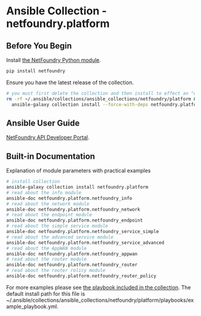 # Ansible Collection - netfoundry.platform

## Before You Begin

Install [the NetFoundry Python module](https://developer.netfoundry.io/guides/python).

```bash
pip install netfoundry
```

Ensure you have the latest release of the collection.

```bash
# you must first delete the collection and then install to effect an "upgrade"
rm -rf ~/.ansible/collections/ansible_collections/netfoundry/platform && \
  ansible-galaxy collection install --force-with-deps netfoundry.platform
```

## Ansible User Guide

[NetFoundry API Developer Portal](https://developer.netfoundry.io/guides/ansible).


## Built-in Documentation

Explanation of module parameters with practical examples

```bash
# install collection
ansible-galaxy collection install netfoundry.platform
# read about the info module
ansible-doc netfoundry.platform.netfoundry_info
# read about the network module
ansible-doc netfoundry.platform.netfoundry_network
# read about the endpoint module
ansible-doc netfoundry.platform.netfoundry_endpoint
# read about the simple service module
ansible-doc netfoundry.platform.netfoundry_service_simple
# read about the advanced service module
ansible-doc netfoundry.platform.netfoundry_service_advanced
# read about the AppWAN module
ansible-doc netfoundry.platform.netfoundry_appwan
# read about the router module
ansible-doc netfoundry.platform.netfoundry_router
# read about the router rolicy module
ansible-doc netfoundry.platform.netfoundry_router_policy
```

For more examples please see [the playbook included in the collection](https://github.com/netfoundry/developer-tools/blob/master/ansible_collections/netfoundry/platform/playbooks/example_playbook.yml). The default install path for this file is ~/.ansible/collections/ansible_collections/netfoundry/platform/playbooks/example_playbook.yml.

